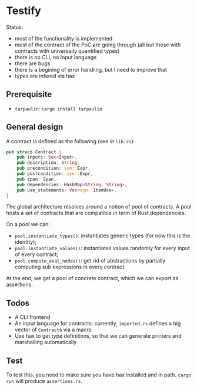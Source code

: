 # Testify

Status: 
 - most of the functionality is implemented
 - most of the contract of the PoC are going through (all but those
   with contracts with universally quantified types)
 - there is no CLI, no input language
 - there are bugs
 - there is a begining of error handling, but I need to improve that
 - types are infered via hax

## Prerequisite
 - `tarpaulin`: `cargo install tarpaulin`

## General design
A contract is defined as the following (see in `lib.rs`):
```rust
pub struct Contract {
    pub inputs: Vec<Input>,
    pub description: String,
    pub precondition: syn::Expr,
    pub postcondition: syn::Expr,
    pub span: Span,
    pub dependencies: HashMap<String, String>,
    pub use_statements: Vec<syn::ItemUse>,
}
```

The global architecture resolves around a notion of pool of
contracts. A pool hosts a set of contracts that are compatible in term
of Rust dependencies.

On a pool we can:
 - `pool.instantiate_types()`: instantiates generic types (for now this is the identity);
 - `pool.instantiate_values()`: instantiates values randomly for every input of every contract;
 - `pool.compute_eval_nodes()`: get rid of abstractions by partially computing sub expressions in every contract.
 
At the end, we get a pool of concrete contract, which we can export as assertions.

## Todos
 - A CLI frontend
 - An input language for contracts: currently, `imported.rs` defines a big vector of `Contract`s via a macro.
 - Use hax to get type definitions, so that we can generate printers and marshalling automatically

## Test
To test this, you need to make sure you have hax installed and in
path. `cargo run` will produce `assertions.rs`.
